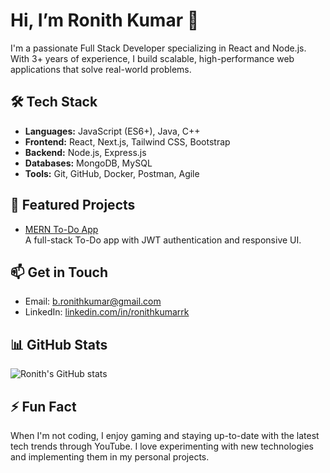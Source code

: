 # Hi, I’m Ronith Kumar 👋

I'm a passionate Full Stack Developer specializing in React and Node.js. With 3+ years of experience, I build scalable, high-performance web applications that solve real-world problems.

## 🛠️ Tech Stack

- **Languages:** JavaScript (ES6+), Java, C++  
- **Frontend:** React, Next.js, Tailwind CSS, Bootstrap  
- **Backend:** Node.js, Express.js  
- **Databases:** MongoDB, MySQL  
- **Tools:** Git, GitHub, Docker, Postman, Agile  

## 🚀 Featured Projects

- [MERN To-Do App](https://github.com/Ronithkumar/mern-todo-app)  
  A full-stack To-Do app with JWT authentication and responsive UI.

## 📫 Get in Touch

- Email: b.ronithkumar@gmail.com  
- LinkedIn: [linkedin.com/in/ronithkumarrk](https://linkedin.com/in/ronithkumarrk)  

## 📊 GitHub Stats

![Ronith's GitHub stats](https://github-readme-stats.vercel.app/api?username=Ronithkumar&show_icons=true&theme=radical)

## ⚡ Fun Fact

When I'm not coding, I enjoy gaming and staying up-to-date with the latest tech trends through YouTube. 
I love experimenting with new technologies and implementing them in my personal projects.


